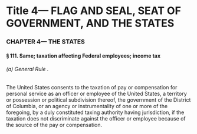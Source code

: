 
# Title 4— FLAG AND SEAL, SEAT OF GOVERNMENT, AND THE STATES
### CHAPTER 4— THE STATES
#### § 111. Same; taxation affecting Federal employees; income tax
###### (a) General Rule .

The United States consents to the taxation of pay or compensation for personal service as an officer or employee of the United States, a territory or possession or political subdivision thereof, the government of the District of Columbia, or an agency or instrumentality of one or more of the foregoing, by a duly constituted taxing authority having jurisdiction, if the taxation does not discriminate against the officer or employee because of the source of the pay or compensation.
